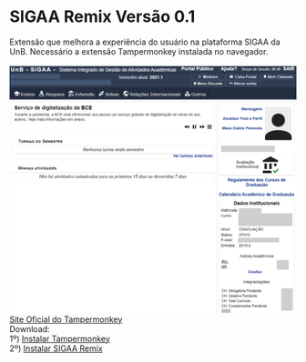 # SIGAA Remix Versão 0.1
Extensão que melhora a experiência do usuário na plataforma SIGAA da UnB. Necessário a extensão Tampermonkey instalada no navegador.
<br>
<br>
![Tela 1](tela1.png)
<br>
[Site Oficial do Tampermonkey](https://www.tampermonkey.net/)
<br>
Download:
<br>
1º) [Instalar Tampermonkey](https://chrome.google.com/webstore/detail/dhdgffkkebhmkfjojejmpbldmpobfkfo)
<br>
2º) [Instalar SIGAA Remix](https://github.com/luisrguerra/unb-sigaa-remix-tampermonkey/raw/main/SIGAA%20Remix.user.js)

